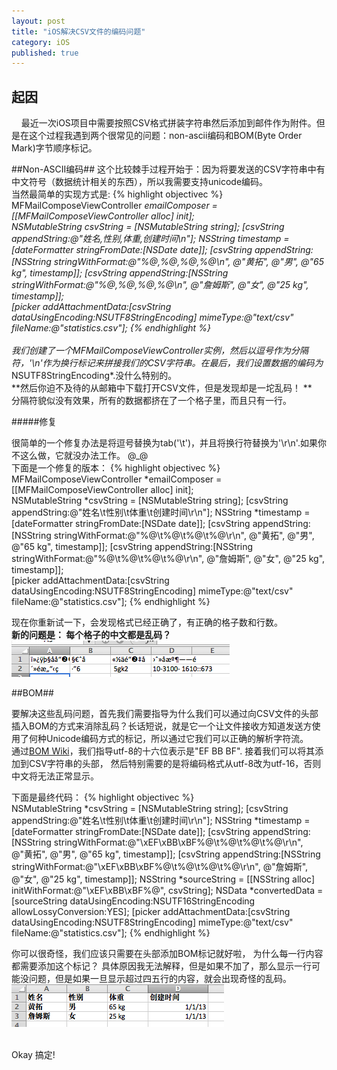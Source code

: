 ```yaml
--- 
layout: post
title: "iOS解决CSV文件的编码问题"
category: iOS
published: true
---
```


## 起因

&nbsp;&nbsp;&nbsp;&nbsp;最近一次iOS项目中需要按照CSV格式拼装字符串然后添加到邮件作为附件。但是在这个过程我遇到两个很常见的问题：non-ascii编码和BOM(Byte Order Mark)字节顺序标记。
 
##Non-ASCII编码##
这个比较棘手过程开始于：因为将要发送的CSV字符串中有中文符号（数据统计相关的东西），所以我需要支持unicode编码。
<br/>
当然最简单的实现方式是:
{% highlight objectivec %}	
MFMailComposeViewController *emailComposer = [[MFMailComposeViewController alloc] init];	 
NSMutableString *csvString = [NSMutableString string];
[csvString appendString:@"姓名,性别,体重,创建时间\n"];
NSString *timestamp = [dateFormatter stringFromDate:[NSDate date]];
[csvString appendString:[NSString stringWithFormat:@"%@,%@,%@,%@\n", @"黄拓", @"男", @"65 kg", timestamp]];
[csvString appendString:[NSString stringWithFormat:@"%@,%@,%@,%@\n", @"詹姆斯", @"女", @"25 kg", timestamp]];	
[picker addAttachmentData:[csvString dataUsingEncoding:NSUTF8StringEncoding]  mimeType:@"text/csv" fileName:@"statistics.csv"];
{% endhighlight %}	
<br/>
我们创建了一个*MFMailComposeViewController*实例，然后以逗号作为分隔符，'\n'作为换行标记来拼接我们的CSV字符串。在最后，我们设置数据的编码为*NSUTF8StringEncoding*.没什么特别的。
<br/>
**然后你迫不及待的从邮箱中下载打开CSV文件，但是发现却是一坨乱码！ **
<br/>
分隔符貌似没有效果，所有的数据都挤在了一个格子里，而且只有一行。

#####修复

很简单的一个修复办法是将逗号替换为tab('\t')，并且将换行符替换为'\r\n'.如果你不这么做，它就没办法工作。 @_@
<br/>
下面是一个修复的版本：
{% highlight objectivec %}		
MFMailComposeViewController *emailComposer = [[MFMailComposeViewController alloc] init];	 
 NSMutableString *csvString = [NSMutableString string];
[csvString appendString:@"姓名\t性别\t体重\t创建时间\r\n"];
NSString *timestamp = [dateFormatter stringFromDate:[NSDate date]];
[csvString appendString:[NSString stringWithFormat:@"%@\t%@\t%@\t%@\r\n", @"黄拓", @"男", @"65 kg", timestamp]];
[csvString appendString:[NSString stringWithFormat:@"%@\t%@\t%@\t%@\r\n", @"詹姆斯", @"女", @"25 kg", timestamp]];	
[picker addAttachmentData:[csvString dataUsingEncoding:NSUTF8StringEncoding]  mimeType:@"text/csv" fileName:@"statistics.csv"];
{% endhighlight %}		
	
现在你重新试一下，会发现格式已经正确了，有正确的格子数和行数。	
<br/>
**新的问题是： 每个格子的中文都是乱码？**
![乱码](/static/images/20130118/1.png)
	 
##BOM##

要解决这些乱码问题，首先我们需要指导为什么我们可以通过向CSV文件的头部插入BOM的方式来消除乱码？长话短说，就是它一个让文件接收方知道发送方使用了何种Unicode编码方式的标记，所以通过它我们可以正确的解析字符流。
<br/>
通过[BOM Wiki](http://en.wikipedia.org/wiki/Byte_order_mark)，我们指导utf-8的十六位表示是"EF BB BF". 接着我们可以将其添加到CSV字符串的头部，
然后特别需要的是将编码格式从utf-8改为utf-16，否则中文将无法正常显示。

下面是最终代码：
{% highlight objectivec %}	
NSMutableString *csvString = [NSMutableString string];
[csvString appendString:@"姓名\t性别\t体重\t创建时间\r\n"];
NSString *timestamp = [dateFormatter stringFromDate:[NSDate date]];
[csvString appendString:[NSString stringWithFormat:@"\xEF\xBB\xBF%@\t%@\t%@\t%@\r\n", @"黄拓", @"男", @"65 kg", timestamp]];
[csvString appendString:[NSString stringWithFormat:@"\xEF\xBB\xBF%@\t%@\t%@\t%@\r\n", @"詹姆斯", @"女", @"25 kg", timestamp]];
 NSString *sourceString = [[NSString alloc] initWithFormat:@"\xEF\xBB\xBF%@", csvString];
NSData *convertedData = [sourceString dataUsingEncoding:NSUTF16StringEncoding allowLossyConversion:YES];
[picker addAttachmentData:[csvString dataUsingEncoding:NSUTF8StringEncoding] mimeType:@"text/csv" fileName:@"statistics.csv"];
{% endhighlight %}	

你可以很奇怪，我们应该只需要在头部添加BOM标记就好啦， 为什么每一行内容都需要添加这个标记？
具体原因我无法解释，但是如果不加了，那么显示一行可能没问题，但是如果一旦显示超过四五行的内容，就会出现奇怪的乱码。   
![乱码](/static/images/20130118/2.png)  


<br/>
Okay 搞定!